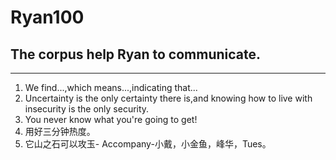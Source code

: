 # Ryan100

## The corpus help Ryan to communicate.

---

1. We find...,which means...,indicating that...
2. Uncertainty is the only certainty there is,and knowing how to live with insecurity is the only security.
3. You never know what you're going to get!
4. 用好三分钟热度。
5. 它山之石可以攻玉- Accompany-小戴，小金鱼，峰华，Tues。
